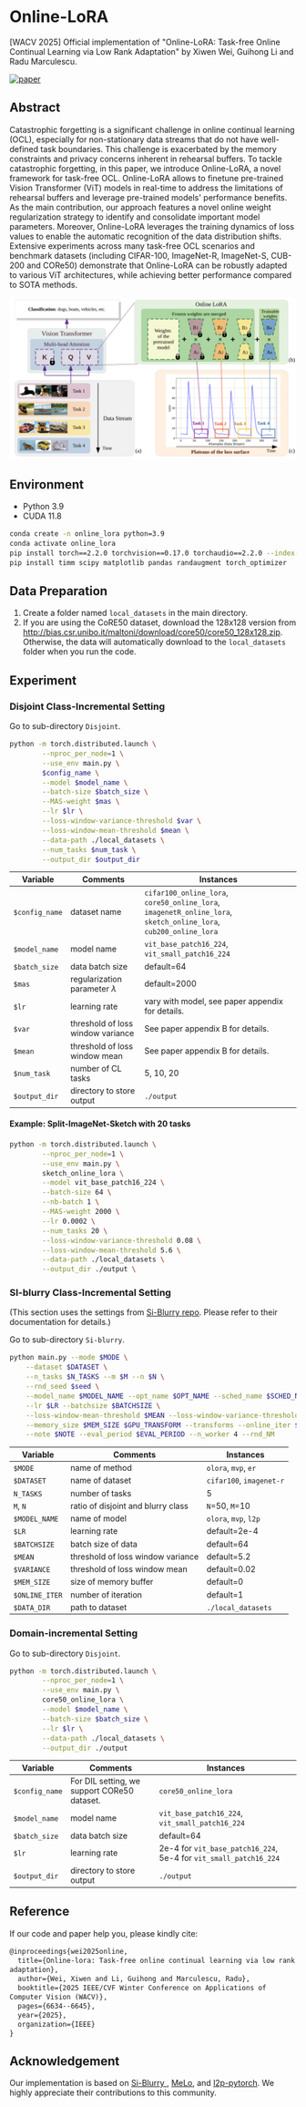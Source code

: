 # Online-LoRA
[WACV 2025] Official implementation of "Online-LoRA: Task-free Online Continual Learning via Low Rank Adaptation" by Xiwen Wei, Guihong Li and Radu Marculescu. 

[![paper](https://img.shields.io/badge/arXiv-Paper-<COLOR>.svg)](https://arxiv.org/abs/2411.05663)

## Abstract

Catastrophic forgetting is a significant challenge in online continual learning (OCL), especially for non-stationary data streams that do not have well-defined task boundaries. This challenge is exacerbated by the memory constraints and privacy concerns inherent in rehearsal buffers. To tackle catastrophic forgetting, in this paper, we introduce Online-LoRA, a novel framework for task-free OCL. Online-LoRA allows to finetune pre-trained Vision Transformer (ViT) models in real-time to address the limitations of rehearsal buffers and leverage pre-trained models' performance benefits. As the main contribution, our approach features a novel online weight regularization strategy to identify and consolidate important model parameters. Moreover, Online-LoRA leverages the training dynamics of loss values to enable the automatic recognition of the data distribution shifts. Extensive experiments across many task-free OCL scenarios and benchmark datasets (including CIFAR-100, ImageNet-R, ImageNet-S, CUB-200 and CORe50) demonstrate that Online-LoRA can be robustly adapted to various ViT architectures, while achieving better performance compared to SOTA methods. 

![](method_v10-1.png)

## Environment

- Python 3.9
- CUDA 11.8

``` bash
conda create -n online_lora python=3.9
conda activate online_lora
pip install torch==2.2.0 torchvision==0.17.0 torchaudio==2.2.0 --index-url https://download.pytorch.org/whl/cu118
pip install timm scipy matplotlib pandas randaugment torch_optimizer
```

## Data Preparation

1. Create a folder named `local_datasets` in the main directory.
2. If you are using the CoRE50 dataset, download the 128x128 version from http://bias.csr.unibo.it/maltoni/download/core50/core50_128x128.zip. Otherwise, the data will automatically download to the `local_datasets` folder when you run the code. 

## Experiment

### Disjoint Class-Incremental Setting

Go to sub-directory `Disjoint`. 

```bash
python -m torch.distributed.launch \
        --nproc_per_node=1 \
        --use_env main.py \
        $config_name \
        --model $model_name \
        --batch-size $batch_size \
        --MAS-weight $mas \
        --lr $lr \
        --loss-window-variance-threshold $var \
        --loss-window-mean-threshold $mean \
        --data-path ./local_datasets \
        --num_tasks $num_task \
        --output_dir $output_dir
```

| Variable | Comments | Instances |
| ---- | ---- | ---- |
| `$config_name` | dataset name | `cifar100_online_lora`, `core50_online_lora`, `imagenetR_online_lora`, `sketch_online_lora`, `cub200_online_lora` |
| `$model_name` | model name | `vit_base_patch16_224`, `vit_small_patch16_224` |
| `$batch_size` | data batch size | default=64 |
| `$mas` | regularization parameter $\lambda$ | default=2000 |
| `$lr` | learning rate | vary with model, see paper appendix for details. |
| `$var` | threshold of loss window variance | See paper appendix B for details. |
| `$mean` | threshold of loss window mean | See paper appendix B for details. |
| `$num_task` | number of CL tasks | 5, 10, 20 |
| `$output_dir` | directory to store output | `./output` |

#### Example: Split-ImageNet-Sketch with 20 tasks

```bash
python -m torch.distributed.launch \
        --nproc_per_node=1 \
        --use_env main.py \
        sketch_online_lora \
        --model vit_base_patch16_224 \
        --batch-size 64 \
        --nb-batch 1 \
        --MAS-weight 2000 \
        --lr 0.0002 \
        --num_tasks 20 \
        --loss-window-variance-threshold 0.08 \
        --loss-window-mean-threshold 5.6 \
        --data-path ./local_datasets \
        --output_dir ./output \
```

### SI-blurry Class-Incremental Setting

(This section uses the settings from [Si-Blurry repo](https://github.com/KHU-AGI/Si-Blurry.git). Please refer to their documentation for details.)

Go to sub-directory `Si-blurry`. 

```bash
python main.py --mode $MODE \
    --dataset $DATASET \
    --n_tasks $N_TASKS --m $M --n $N \
    --rnd_seed $seed \
    --model_name $MODEL_NAME --opt_name $OPT_NAME --sched_name $SCHED_NAME \
    --lr $LR --batchsize $BATCHSIZE \
    --loss-window-mean-threshold $MEAN --loss-window-variance-threshold $VARIANCE \
    --memory_size $MEM_SIZE $GPU_TRANSFORM --transforms --online_iter $ONLINE_ITER --data_dir $DATA_DIR \
    --note $NOTE --eval_period $EVAL_PERIOD --n_worker 4 --rnd_NM
```

| Variable | Comments | Instances |
| ---- | ---- | ---- |
| `$MODE` | name of method | `olora`, `mvp`, `er` |
| `$DATASET` | name of dataset | `cifar100`, `imagenet-r` |
| `N_TASKS` | number of tasks | 5 |
| `M`, `N` | ratio of disjoint and blurry class | `N`=50, `M`=10 |
| `$MODEL_NAME` | name of model | `olora`, `mvp`, `l2p` |
| `$LR` | learning rate | default=2e-4 |
| `$BATCHSIZE` | batch size of data | default=64 |
| `$MEAN` | threshold of loss window variance | default=5.2 |
| `$VARIANCE` | threshold of loss window mean | default=0.02 |
| `$MEM_SIZE` | size of memory buffer | default=0 |
| `$ONLINE_ITER` | number of iteration | default=1 |
| `$DATA_DIR` | path to dataset | `./local_datasets` |

### Domain-incremental Setting

Go to sub-directory `Disjoint`. 

```bash
python -m torch.distributed.launch \
        --nproc_per_node=1 \
        --use_env main.py \
        core50_online_lora \
        --model $model_name \
        --batch-size $batch_size \
        --lr $lr \
        --data-path ./local_datasets \
        --output_dir ./output 
```

| Variable | Comments | Instances |
| ---- | ---- | ---- |
| `$config_name` | For DIL setting, we support CORe50 dataset. | `core50_online_lora` |
| `$model_name` | model name | `vit_base_patch16_224`, `vit_small_patch16_224` |
| `$batch_size` | data batch size | default=64 |
| `$lr` | learning rate | 2e-4 for `vit_base_patch16_224`, 5e-4 for `vit_small_patch16_224` |
| `$output_dir` | directory to store output | `./output` |

## Reference
If our code and paper help you, please kindly cite:
```
@inproceedings{wei2025online,
  title={Online-lora: Task-free online continual learning via low rank adaptation},
  author={Wei, Xiwen and Li, Guihong and Marculescu, Radu},
  booktitle={2025 IEEE/CVF Winter Conference on Applications of Computer Vision (WACV)},
  pages={6634--6645},
  year={2025},
  organization={IEEE}
}
```

## Acknowledgement

Our implementation is based on [Si-Blurry
](https://github.com/KHU-AGI/Si-Blurry.git), [MeLo](https://github.com/JamesQFreeman/LoRA-ViT.git), and [l2p-pytorch](https://github.com/JH-LEE-KR/l2p-pytorch.git). We highly appreciate their contributions to this community.